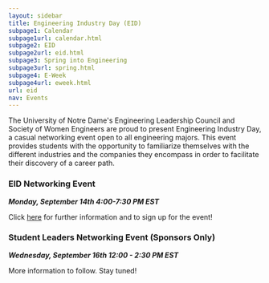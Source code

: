 ```yaml
---
layout: sidebar
title: Engineering Industry Day (EID)
subpage1: Calendar
subpage1url: calendar.html
subpage2: EID
subpage2url: eid.html
subpage3: Spring into Engineering
subpage3url: spring.html
subpage4: E-Week
subpage4url: eweek.html
url: eid
nav: Events
---
```

<!-- Page Content -->
<p>The University of Notre Dame's Engineering Leadership Council and Society
  of Women Engineers are proud to present Engineering Industry Day, a casual
  networking event open to all engineering majors. This event provides students
  with the opportunity to familiarize themselves with the different industries
  and the companies they encompass in order to facilitate their discovery of a career path.
</p>
<h3> EID Networking Event</h3>
<p><em><b>Monday, September 14th 4:00-7:30 PM EST</b></em></p>
<p>Click <a href="https://careerfair.nd.edu/engineering-industry-day/info-for-students/?lor=3&utm_source=mass_mailer&utm_medium=email&utm_content=635064&utm_campaign=uni_targeted_emails">
  here</a> for further information and to sign up for the event!</p>

<h3>Student Leaders Networking Event (Sponsors Only)</h3>
<p><em><b>Wednesday, September 16th 12:00 - 2:30 PM EST</b></em></p>
<p> More information to follow. Stay tuned!</p>
<!-- <p>Click <a href="#">here</a> to sign up for the event!</p> -->

